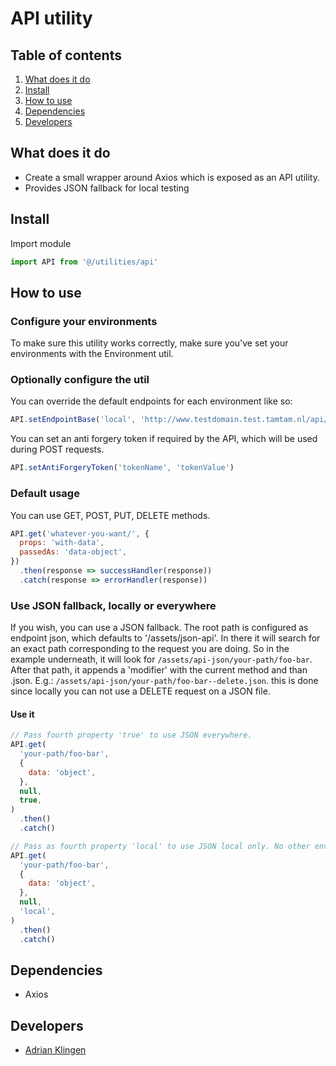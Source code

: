 # API utility

## Table of contents

1. [What does it do](#markdown-header-what-does-it-do)
2. [Install](#markdown-header-install)
3. [How to use](#markdown-header-how-to-use)
4. [Dependencies](#markdown-header-dependencies)
5. [Developers](#markdown-header-developers)

## What does it do

- Create a small wrapper around Axios which is exposed as an API utility.
- Provides JSON fallback for local testing

## Install

Import module

```javascript
import API from '@/utilities/api'
```

## How to use

### Configure your environments

To make sure this utility works correctly, make sure you've set your environments with the Environment util.

### Optionally configure the util

You can override the default endpoints for each environment like so:

```javascript
API.setEndpointBase('local', 'http://www.testdomain.test.tamtam.nl/api/')
```

You can set an anti forgery token if required by the API, which will be used during POST requests.

```javascript
API.setAntiForgeryToken('tokenName', 'tokenValue')
```

### Default usage

You can use GET, POST, PUT, DELETE methods.

```javascript
API.get('whatever-you-want/', {
  props: 'with-data',
  passedAs: 'data-object',
})
  .then(response => successHandler(response))
  .catch(response => errorHandler(response))
```

### Use JSON fallback, locally or everywhere

If you wish, you can use a JSON fallback. The root path is configured as endpoint json, which
defaults to '/assets/json-api'. In there it will search for an exact path corresponding to the request
you are doing. So in the example underneath, it will look for `/assets/api-json/your-path/foo-bar`.
After that path, it appends a 'modifier' with the current method and than .json. E.g.: `/assets/api-json/your-path/foo-bar--delete.json`.
this is done since locally you can not use a DELETE request on a JSON file.

#### Use it

```javascript
// Pass fourth property 'true' to use JSON everywhere.
API.get(
  'your-path/foo-bar',
  {
    data: 'object',
  },
  null,
  true,
)
  .then()
  .catch()

// Pass as fourth property 'local' to use JSON local only. No other environments allowed.
API.get(
  'your-path/foo-bar',
  {
    data: 'object',
  },
  null,
  'local',
)
  .then()
  .catch()
```

## Dependencies

- Axios

## Developers

- [Adrian Klingen](mailto:adrian.klingen@deptagency.com)
